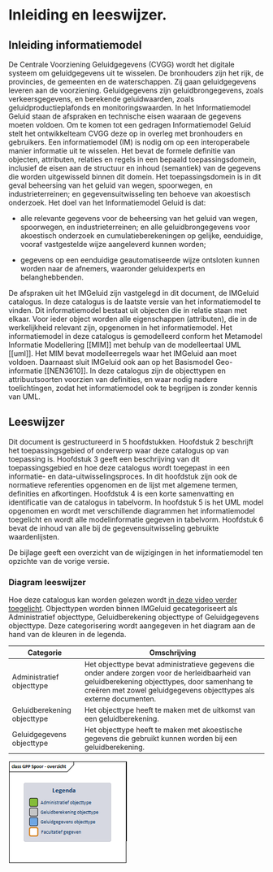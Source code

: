 Inleiding en leeswijzer.
==========================

Inleiding informatiemodel
-------------------------------

De Centrale Voorziening Geluidgegevens (CVGG) wordt het digitale systeem om
geluidgegevens uit te wisselen. De bronhouders zijn het rijk, de provincies, de
gemeenten en de waterschappen. Zij gaan geluidgegevens leveren aan de
voorziening. Geluidgegevens zijn geluidbrongegevens, zoals verkeersgegevens, en
berekende geluidwaarden, zoals geluidproductieplafonds en
monitoringswaarden. In het Informatiemodel Geluid staan de afspraken en technische
eisen waaraan de gegevens moeten voldoen. Om te komen
tot een gedragen Informatiemodel Geluid stelt het ontwikkelteam CVGG deze op in
overleg met bronhouders en gebruikers. Een informatiemodel (IM) is nodig om op
een interoperabele manier informatie uit te wisselen. Het bevat de formele
definitie van objecten, attributen, relaties en regels in een bepaald
toepassingsdomein, inclusief de eisen aan de structuur en inhoud (semantiek) van
de gegevens die worden uitgewisseld binnen dit domein. Het toepassingsdomein is
in dit geval beheersing van het geluid van wegen, spoorwegen, en
industrieterreinen; en gegevensuitwisseling ten behoeve van akoestisch
onderzoek. Het doel van het Informatiemodel Geluid is dat:

-   alle relevante gegevens voor de beheersing van het geluid van wegen,
    spoorwegen, en industrieterreinen; en alle geluidbrongegevens voor
    akoestisch onderzoek en cumulatieberekeningen op gelijke, eenduidige, vooraf
    vastgestelde wijze aangeleverd kunnen worden;

-   gegevens op een eenduidige geautomatiseerde wijze ontsloten kunnen worden
    naar de afnemers, waaronder geluidexperts en belanghebbenden.

De afspraken uit het IMGeluid zijn vastgelegd in dit document, de IMGeluid
catalogus. In deze catalogus is de laatste versie van het informatiemodel te
vinden. Dit informatiemodel bestaat uit objecten die in relatie staan met
elkaar. Voor ieder object worden alle eigenschappen (attributen), die in de
werkelijkheid relevant zijn, opgenomen in het informatiemodel. Het
informatiemodel in deze catalogus is gemodelleerd conform het Metamodel
Informatie Modellering [[MIM]] met behulp van de modelleertaal UML [[uml]]. Het
MIM bevat modelleerregels waar het IMGeluid aan moet voldoen. Daarnaast sluit IMGeluid ook aan op het Basismodel Geo-informatie [[NEN3610]]. In deze catalogus zijn de objecttypen en attribuutsoorten
voorzien van definities, en waar nodig nadere toelichtingen, zodat het
informatiemodel ook te begrijpen is zonder kennis van UML.

Leeswijzer
----------------

Dit document is gestructureerd in 5 hoofdstukken. Hoofdstuk 2
beschrijft het toepassingsgebied of onderwerp waar deze catalogus op van
toepassing is. Hoofdstuk 3 geeft een beschrijving van dit
toepassingsgebied en hoe deze catalogus wordt toegepast in een
informatie- en data-uitwisselingsproces. In dit hoofdstuk zijn ook de normatieve
referenties opgenomen en de lijst met algemene termen, definities en
afkortingen. Hoofdstuk 4 is een korte samenvatting en identificatie van de
catalogus in tabelvorm. In hoofdstuk 5 is het UML model opgenomen en
wordt met verschillende diagrammen het informatiemodel toegelicht en wordt alle
modelinformatie gegeven in tabelvorm. Hoofdstuk 6 bevat de inhoud van alle bij de gegevensuitwisseling gebruikte waardenlijsten.

De bijlage geeft een overzicht van de wijzigingen in het informatiemodel ten opzichte van de vorige versie. 

### Diagram leeswijzer

Hoe deze catalogus kan worden gelezen wordt [in deze video verder toegelicht](https://www.youtube.com/watch?v=2UiJ38_QdRU). 
Objecttypen worden binnen IMGeluid gecategoriseert als Administratief objecttype, Geluidberekening objecttype of Geluidgegevens objecttype. Deze categorisering wordt aangegeven in het diagram aan de hand van de kleuren in de legenda. 

| Categorie              | Omschrijving                                                                                                                                                             |
|-----------------------------|-----------------------------------------------------------------------------------------------------------------------------------------------------------------------|
| Administratief objecttype   | Het objecttype bevat administratieve gegevens die onder andere zorgen voor de herleidbaarheid van geluidberekening objecttypes, door samenhang te creëren met zowel geluidgegevens objecttypes als externe documenten. |
| Geluidberekening objecttype | Het objecttype heeft te maken met de uitkomst van een geluidberekening.                                                                                               |
| Geluidgegevens objecttype   | Het objecttype heeft te maken met akoestische gegevens die gebruikt kunnen worden bij een geluidberekening.                                                           |

![Legenda IMGeluid](media/Legenda1.png "Legenda IMGeluid")
